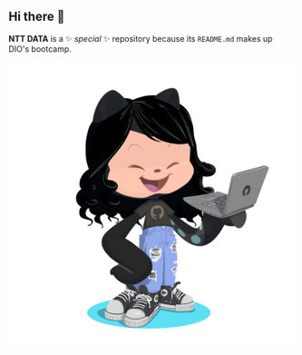 ## Hi there 👋


**NTT DATA** is a ✨ _special_ ✨ repository because its `README.md` makes up DIO's bootcamp.

<p align="center">
   <img src="./imagens/octocat2.png" alt="">
</p>  

